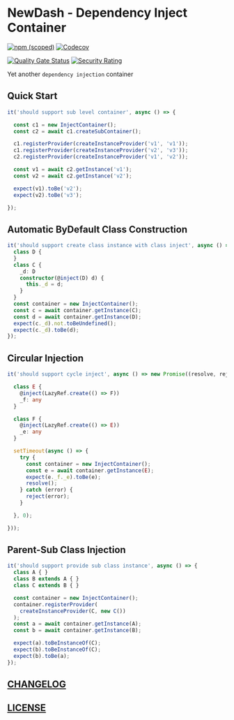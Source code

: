 # NewDash - Dependency Inject Container

[![npm (scoped)](https://img.shields.io/npm/v/@newdash/inject?label=@newdash/inject)](https://www.npmjs.com/package/@newdash/inject)
[![Codecov](https://codecov.io/gh/newdash/inject/branch/master/graph/badge.svg)](https://codecov.io/gh/newdash/inject)

[![Quality Gate Status](https://sonarcloud.io/api/project_badges/measure?project=newdash_inject&metric=alert_status)](https://sonarcloud.io/dashboard?id=newdash_inject)
[![Security Rating](https://sonarcloud.io/api/project_badges/measure?project=newdash_inject&metric=security_rating)](https://sonarcloud.io/dashboard?id=newdash_inject)

Yet another `dependency injection` container

## Quick Start


```ts
it('should support sub level container', async () => {

  const c1 = new InjectContainer();
  const c2 = await c1.createSubContainer();

  c1.registerProvider(createInstanceProvider('v1', 'v1'));
  c1.registerProvider(createInstanceProvider('v2', 'v3'));
  c2.registerProvider(createInstanceProvider('v1', 'v2'));

  const v1 = await c2.getInstance('v1');
  const v2 = await c2.getInstance('v2');

  expect(v1).toBe('v2');
  expect(v2).toBe('v3');

});
```

## Automatic ByDefault Class Construction

```ts
it('should support create class instance with class inject', async () => {
  class D {
  }
  class C {
    _d: D
    constructor(@inject(D) d) {
      this._d = d;
    }
  }
  const container = new InjectContainer();
  const c = await container.getInstance(C);
  const d = await container.getInstance(D);
  expect(c._d).not.toBeUndefined();
  expect(c._d).toBe(d);
});
```


## Circular Injection

```ts
it('should support cycle inject', async () => new Promise((resolve, reject) => {

  class E {
    @inject(LazyRef.create(() => F))
    _f: any
  }

  class F {
    @inject(LazyRef.create(() => E))
    _e: any
  }

  setTimeout(async () => {
    try {
      const container = new InjectContainer();
      const e = await container.getInstance(E);
      expect(e._f._e).toBe(e);
      resolve();
    } catch (error) {
      reject(error);
    }

  }, 0);

}));
```

## Parent-Sub Class Injection

```ts
it('should support provide sub class instance', async () => {
  class A { }
  class B extends A { }
  class C extends B { }

  const container = new InjectContainer();
  container.registerProvider(
    createInstanceProvider(C, new C())
  );
  const a = await container.getInstance(A);
  const b = await container.getInstance(B);

  expect(a).toBeInstanceOf(C);
  expect(b).toBeInstanceOf(C);
  expect(b).toBe(a);
});
```

## [CHANGELOG](./CHANGELOG.md)

## [LICENSE](./LICENSE)